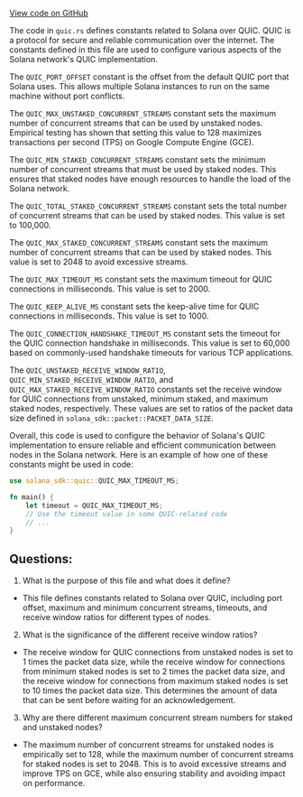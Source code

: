 [View code on GitHub](https://github.com/solana-labs/solana/blob/master/sdk/src/quic.rs)

The code in `quic.rs` defines constants related to Solana over QUIC. QUIC is a protocol for secure and reliable communication over the internet. The constants defined in this file are used to configure various aspects of the Solana network's QUIC implementation.

The `QUIC_PORT_OFFSET` constant is the offset from the default QUIC port that Solana uses. This allows multiple Solana instances to run on the same machine without port conflicts.

The `QUIC_MAX_UNSTAKED_CONCURRENT_STREAMS` constant sets the maximum number of concurrent streams that can be used by unstaked nodes. Empirical testing has shown that setting this value to 128 maximizes transactions per second (TPS) on Google Compute Engine (GCE).

The `QUIC_MIN_STAKED_CONCURRENT_STREAMS` constant sets the minimum number of concurrent streams that must be used by staked nodes. This ensures that staked nodes have enough resources to handle the load of the Solana network.

The `QUIC_TOTAL_STAKED_CONCURRENT_STREAMS` constant sets the total number of concurrent streams that can be used by staked nodes. This value is set to 100,000.

The `QUIC_MAX_STAKED_CONCURRENT_STREAMS` constant sets the maximum number of concurrent streams that can be used by staked nodes. This value is set to 2048 to avoid excessive streams.

The `QUIC_MAX_TIMEOUT_MS` constant sets the maximum timeout for QUIC connections in milliseconds. This value is set to 2000.

The `QUIC_KEEP_ALIVE_MS` constant sets the keep-alive time for QUIC connections in milliseconds. This value is set to 1000.

The `QUIC_CONNECTION_HANDSHAKE_TIMEOUT_MS` constant sets the timeout for the QUIC connection handshake in milliseconds. This value is set to 60,000 based on commonly-used handshake timeouts for various TCP applications.

The `QUIC_UNSTAKED_RECEIVE_WINDOW_RATIO`, `QUIC_MIN_STAKED_RECEIVE_WINDOW_RATIO`, and `QUIC_MAX_STAKED_RECEIVE_WINDOW_RATIO` constants set the receive window for QUIC connections from unstaked, minimum staked, and maximum staked nodes, respectively. These values are set to ratios of the packet data size defined in `solana_sdk::packet::PACKET_DATA_SIZE`.

Overall, this code is used to configure the behavior of Solana's QUIC implementation to ensure reliable and efficient communication between nodes in the Solana network. Here is an example of how one of these constants might be used in code:

```rust
use solana_sdk::quic::QUIC_MAX_TIMEOUT_MS;

fn main() {
    let timeout = QUIC_MAX_TIMEOUT_MS;
    // Use the timeout value in some QUIC-related code
    // ...
}
```
## Questions: 
 1. What is the purpose of this file and what does it define?
- This file defines constants related to Solana over QUIC, including port offset, maximum and minimum concurrent streams, timeouts, and receive window ratios for different types of nodes.

2. What is the significance of the different receive window ratios?
- The receive window for QUIC connections from unstaked nodes is set to 1 times the packet data size, while the receive window for connections from minimum staked nodes is set to 2 times the packet data size, and the receive window for connections from maximum staked nodes is set to 10 times the packet data size. This determines the amount of data that can be sent before waiting for an acknowledgement.

3. Why are there different maximum concurrent stream numbers for staked and unstaked nodes?
- The maximum number of concurrent streams for unstaked nodes is empirically set to 128, while the maximum number of concurrent streams for staked nodes is set to 2048. This is to avoid excessive streams and improve TPS on GCE, while also ensuring stability and avoiding impact on performance.
